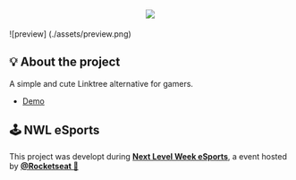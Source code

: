 <h1 align="center">
    <img src="https://global-uploads.webflow.com/61d83a2ebb0ae01ab96e841a/630ced17a99fbd99b6169b52_Logo-NLW-eSports.svg">
</h1>

![preview] (./assets/preview.png)

## 💡 About the project

A simple and cute Linktree alternative for gamers.

- [Demo](https://neoncatgenesisgithub.io/NLW-Gamehub/)

## 🕹️ NWL eSports

This project was developt during **[Next Level Week eSports](https://nextlevelweek.com/)**, a event hosted by **[@Rocketseat 💜](https://github.com/Rocketseat)**

